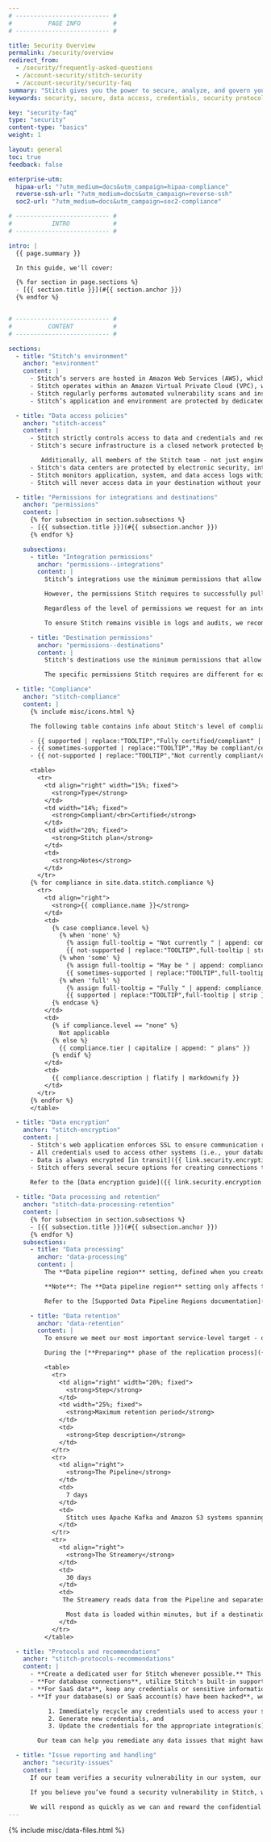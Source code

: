 ```yaml
---
# -------------------------- #
#          PAGE INFO         #
# -------------------------- #

title: Security Overview
permalink: /security/overview
redirect_from: 
  - /security/frequently-asked-questions
  - /account-security/stitch-security
  - /account-security/security-faq
summary: "Stitch gives you the power to secure, analyze, and govern your data by centralizing it into your data infrastructure. Our most important job is to keep your data safe along the way."
keywords: security, secure, data access, credentials, security protocol, breach, encryption, encrypted, store data, retain data, vpn, ssl, hipaa, pci, connectivity, retain, retention

key: "security-faq"
type: "security"
content-type: "basics"
weight: 1

layout: general
toc: true
feedback: false

enterprise-utm:
  hipaa-url: "?utm_medium=docs&utm_campaign=hipaa-compliance"
  reverse-ssh-url: "?utm_medium=docs&utm_campaign=reverse-ssh"
  soc2-url: "?utm_medium=docs&utm_campaign=soc2-compliance"

# -------------------------- #
#           INTRO            #
# -------------------------- #

intro: |
  {{ page.summary }}

  In this guide, we'll cover:

  {% for section in page.sections %}
  - [{{ section.title }}](#{{ section.anchor }})
  {% endfor %}


# -------------------------- #
#          CONTENT           #
# -------------------------- #

sections:
  - title: "Stitch's environment"
    anchor: "environment"
    content: |
      - Stitch’s servers are hosted in Amazon Web Services (AWS), which provides assurances for their physical and virtualized computing environments including SOC 1, 2, and 3, and ISO/IEC 27001. The servers used to process replicated data for your account will be located in the AWS region associated with your [Stitch data pipeline region]({{ link.security.supported-operating-regions | prepend: site.baseurl }}).
      - Stitch operates within an Amazon Virtual Private Cloud (VPC), with subnets segregated by security level, and firewalls configured to restrict network access.
      - Stitch regularly performs automated vulnerability scans and installs security updates and patches.
      - Stitch’s application and environment are protected by dedicated firewall services to prevent unauthorized access and regularly audited by third-party security professionals conducting specialized penetration tests.

  - title: "Data access policies"
    anchor: "stitch-access"
    content: |
      - Stitch strictly controls access to data and credentials and requires them to be encrypted using industry-standard methods both at rest and in transit within our [environment](#environment).
      - Stitch's secure infrastructure is a closed network protected by multi-factor authentication and accessible only to qualified members of our engineering team. On the rare occassion that a Stitch engineer needs to read or move data in our infrastrucutre to investigate an issue, your data will never leave our infrastructure.

         Additionally, all members of the Stitch team - not just engineers - have signed non-disclosure agreements.
      - Stitch's data centers are protected by electronic security, intrusion detection systems, and a 24/7/365 human staff. 
      - Stitch monitors application, system, and data access logs within its production environment for anomalous behavior.
      - Stitch will never access data in your destination without your explicit permission. We'll ask every time this is required and notify you when it's happening.

  - title: "Permissions for integrations and destinations"
    anchor: "permissions"
    content: |
      {% for subsection in section.subsections %}
      - [{{ subsection.title }}](#{{ subsection.anchor }})
      {% endfor %}

    subsections:
      - title: "Integration permissions"
        anchor: "permissions--integrations"
        content: |
          Stitch’s integrations use the minimum permissions that allow read access to necessary data and can be configured by users to replicate only a subset of available data.

          However, the permissions Stitch requires to successfully pull your data will depend on the database or SaaS application's permission structure. In some cases, we only need read-only permissions to pull all the data required - in others, we need what amounts to full access.

          Regardless of the level of permissions we request for an integration, **we will only ever read your data.** Any permissions beyond the scope of read-only will not be used.

          To ensure Stitch remains visible in logs and audits, we recommend creating a dedicated Stitch user as a best practice.

      - title: "Destination permissions"
        anchor: "permissions--destinations"
        content: |
          Stitch's destinations use the minimum permissions that allow Stitch to successfully load data into your destination. In most cases, Stitch requires the ability to create schemas, tables, columns, and to read and insert data.

          The specific permissions Stitch requires are different for each destination. Refer to the documentation [for your destination]({{ link.destinations.main | prepend: site.baseurl }}) for more info.

  - title: "Compliance"
    anchor: "stitch-compliance"
    content: |
      {% include misc/icons.html %}

      The following table contains info about Stitch's level of compliance or certification with various security regulations and programs:

      - {{ supported | replace:"TOOLTIP","Fully certified/compliant" | strip }} - Indicates Stitch is fully compliant/certified
      - {{ sometimes-supported | replace:"TOOLTIP","May be compliant/certified, with caveats" | strip }} - Indicates Stitch may be compliant/certified, but with caveats
      - {{ not-supported | replace:"TOOLTIP","Not currently compliant/certified" | strip }} - Indicates Stitch isn't currently compliant/certified

      <table>
        <tr>
          <td align="right" width="15%; fixed">
            <strong>Type</strong>
          </td>
          <td width="14%; fixed">
            <strong>Compliant/<br>Certified</strong>
          </td>
          <td width="20%; fixed">
            <strong>Stitch plan</strong>
          </td>
          <td>
            <strong>Notes</strong>
          </td>
        </tr>
      {% for compliance in site.data.stitch.compliance %}
        <tr>
          <td align="right">
            <strong>{{ compliance.name }}</strong>
          </td>
          <td>
            {% case compliance.level %}
              {% when 'none' %}
                {% assign full-tooltip = "Not currently " | append: compliance.name | append: " compliant/certified" %}
                {{ not-supported | replace:"TOOLTIP",full-tooltip | strip }}
              {% when 'some' %}
                {% assign full-tooltip = "May be " | append: compliance.name | append: " compliant/certified, with caveats" %}
                {{ sometimes-supported | replace:"TOOLTIP",full-tooltip | strip }}
              {% when 'full' %}
                {% assign full-tooltip = "Fully " | append: compliance.name | append: " compliant/certified" %}
                {{ supported | replace:"TOOLTIP",full-tooltip | strip }}
            {% endcase %}
          </td>
          <td>
            {% if compliance.level == "none" %}
              Not applicable
            {% else %}
              {{ compliance.tier | capitalize | append: " plans" }}
            {% endif %}
          </td>
          <td>
            {{ compliance.description | flatify | markdownify }}
          </td>
        </tr>
      {% endfor %}
      </table>

  - title: "Data encryption"
    anchor: "stitch-encryption"
    content: |
      - Stitch's web application enforces SSL to ensure communication remains secure.
      - All credentials used to access other systems (i.e., your database or a SaaS integration) are encrypted before Stitch stores them.
      - Data is always encrypted [in transit]({{ link.security.encryption | prepend: site.baseurl | append: "#in-transit-encryption" }}) and at rest within the Stitch environment. At rest, Stitch uses [AES-256](https://en.wikipedia.org/wiki/Advanced_Encryption_Standard){:target="new"} to encrypt data.
      - Stitch offers several secure options for creating connections to integrations and destinations, including [SSL/TLS]({{ link.security.encryption | prepend: site.baseurl | append: "#ssl-connections" }}), [SSH tunnels]({{ link.security.encryption | prepend: site.baseurl | append: "#ssh-tunnel-connections" }}), and [IP whitelisting]({{ link.security.ip-addresses | prepend: site.baseurl }}). Additional [advanced connectivity options]({{ link.security.encryption | prepend: site.baseurl | append: "#advanced-connectivity" }}) are also available as part of an Enterprise plan.
      
      Refer to the [Data encryption guide]({{ link.security.encryption | prepend: site.baseurl }}) for more info.

  - title: "Data processing and retention"
    anchor: "stitch-data-processing-retention"
    content: |
      {% for subsection in section.subsections %}
      - [{{ subsection.title }}](#{{ subsection.anchor }})
      {% endfor %}
    subsections:
      - title: "Data processing"
        anchor: "data-processing"
        content: |
          The **Data pipeline region** setting, defined when you create a Stitch account, controls the region where Stitch-hosted data centers process replicated data.

          **Note**: The **Data pipeline region** setting only affects the replication of data in your Stitch account, specifically extracting, preparing, and loading data into your destination. All other processes and data, such as billing, reporting, and other metadata, are not affected by your account's data pipeline region. Data and metadata related to these processes will be processed using Stitch's `north-america` region.

          Refer to the [Supported Data Pipeline Regions documentation]({{ link.security.supported-operating-regions | prepend: site.baseurl }}) for more info.

      - title: "Data retention"
        anchor: "data-retention"
        content: |
          To ensure we meet our most important service-level target - don't lose data - replicated data may be retained in Stitch's system for a short period of time. Stitch automatically deletes data when it is no longer needed for replication.

          During the [**Preparing** phase of the replication process]({{ link.getting-started.basic-concepts | prepend: site.baseurl | append: "#system-architecture--preparing" }}), Stitch buffers extracted data in its internal data pipeline and readies it for loading. This phase consists of the following steps:

          <table>
            <tr>
              <td align="right" width="20%; fixed">
                <strong>Step</strong>
              </td>
              <td width="25%; fixed">
                <strong>Maximum retention period</strong>
              </td>
              <td>
                <strong>Step description</strong>
              </td>
            </tr>
            <tr>
              <td align="right">
                <strong>The Pipeline</strong>
              </td>
              <td>
                7 days
              </td>
              <td>
                Stitch uses Apache Kafka and Amazon S3 systems spanning multiple data centers to durably buffer the data received by the Import API. Data is always encrypted at rest, and automatically deleted from the buffer before the maximum retention period for this step.
              </td>
            </tr>
            <tr>
              <td align="right">
                <strong>The Streamery</strong>
              </td>
              <td>
                30 days
              </td>
              <td>
               The Streamery reads data from the Pipeline and separates, batches, and prepares it for loading. Prepared data is encrypted, separated by tenant (Stitch account) and data set, and written to Amazon S3 to be loaded.<br><br>

                Most data is loaded within minutes, but if a destination is unavailable, it can stay in S3 for up to 30 days before being automatically deleted.
              </td>
            </tr>
          </table>

  - title: "Protocols and recommendations"
    anchor: "stitch-protocols-recommendations"
    content: |
      - **Create a dedicated user for Stitch whenever possible.** This applies to any integration or destination. Refer to the [Permissions for integrations and destinations section](#permissions) for more info.
      - **For database connections**, utilize Stitch's built-in support for SSH and SSL/TLS connections to encrypt data in transit. Refer to the [Data encryption guide]({{ link.security.encryption | prepend: site.baseurl }}) for more info.
      - **For SaaS data**, keep any credentials or sensitive information such as passwords, API keys or tokens, etc. secure.
      - **If your database(s) or SaaS account(s) have been hacked**, we recommend that you:

           1. Immediately recycle any credentials used to access your system or service,
           2. Generate new credentials, and
           3. Update the credentials for the appropriate integration(s) in Stitch.

        Our team can help you remediate any data issues that might have occurred as a result of the breach.

  - title: "Issue reporting and handling"
    anchor: "security-issues"
    content: |
      If our team verifies a security vulnerability in our system, our first priority is to prevent its exploitation. After it’s contained, we do a thorough analysis to determine the scope of impact and notify affected users within 24 hours.

      If you believe you’ve found a security vulnerability in Stitch, we encourage you to let us know right away by emailing [security@stitchdata.com](mailto: security@stitchdata.com). We request that you do not publicly disclose the issue until we have a chance to address it. We won’t pursue legal action as long as you make a good-faith effort to avoid privacy violations and destructive exploitation of the vulnerability.
      
      We will respond as quickly as we can and reward the confidential and non-destructive disclosure of any design or implementation issue that could be used to compromise the confidentiality or integrity of our users' data (such as bypassing our login process, injecting code into another user's session, or acting on another user's behalf) with some swag. Other issues may be rewarded at our discretion.
---
```

{% include misc/data-files.html %}